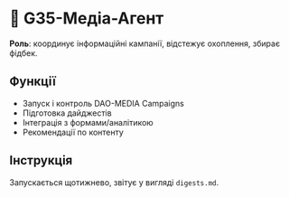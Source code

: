 # 🤖 G35-Медіа-Агент

**Роль**: координує інформаційні кампанії, відстежує охоплення, збирає фідбек.

## Функції
- Запуск і контроль DAO-MEDIA Campaigns
- Підготовка дайджестів
- Інтеграція з формами/аналітикою
- Рекомендації по контенту

## Інструкція
Запускається щотижнево, звітує у вигляді `digests.md`.
